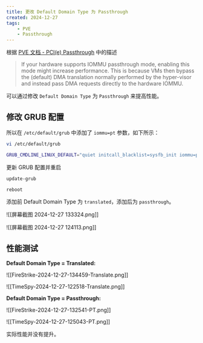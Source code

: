 ```yaml
---
title: 更改 Default Domain Type 为 Passthrough
created: 2024-12-27
tags:
    - PVE
    - Passthrough
---
```


根据 [PVE 文档 - PCI(e) Passthrough](https://pve.proxmox.com/wiki/PCI(e)_Passthrough#:~:text=If%20your%20hardware%20supports%20IOMMU%20passthrough%20mode%2C%20enabling%20this%20mode%20mightincrease%20performance.) 中的描述

> If your hardware supports IOMMU passthrough mode, enabling this mode might increase performance. This is because VMs then bypass the (default) DMA translation normally performed by the hyper-visor and instead pass DMA requests directly to the hardware IOMMU.

可以通过修改 `Default Domain Type` 为 `Passthrough` 来提高性能。

## 修改 GRUB 配置

所以在 `/etc/default/grub` 中添加了 `iommu=pt` 参数，如下所示：

```bash
vi /etc/default/grub
```

```bash
GRUB_CMDLINE_LINUX_DEFAULT="quiet initcall_blacklist=sysfb_init iommu=pt pcie_acs_override=downstream,multifunction"
```

更新 GRUB 配置并重启

```bash
update-grub

reboot
```

添加前 Default Domain Type 为 `translated`，添加后为 `passthrough`。

![[屏幕截图 2024-12-27 133324.png]]

![[屏幕截图 2024-12-27 124113.png]]

## 性能测试

**Default Domain Type = Translated:**

![[FireStrike-2024-12-27-134459-Translate.png]]

![[TimeSpy-2024-12-27-122518-Translate.png]]

**Default Domain Type = Passthrough:**

![[FireStrike-2024-12-27-132541-PT.png]]

![[TimeSpy-2024-12-27-125043-PT.png]]

实际性能并没有提升。
